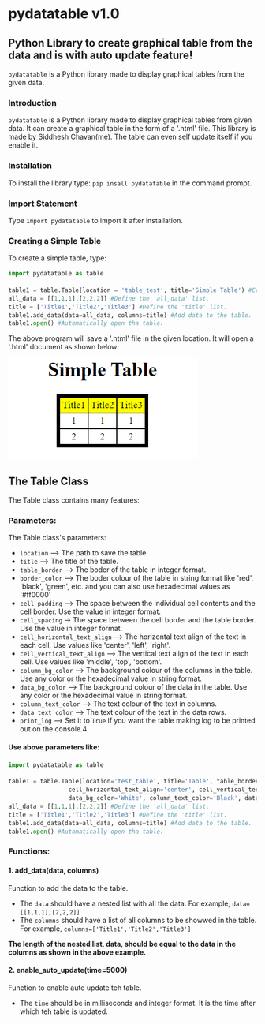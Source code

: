 # pydatatable v1.0
## Python Library to create graphical table from the data and is with auto update feature!
```pydatatable``` is a Python library made to display graphical tables from the given data.
### Introduction
```pydatatable``` is a Python library made to display graphical tables from given data. It can create a graphical table in the form of a '.html' file. This library is made by Siddhesh Chavan(me). The table can even self update itself if you enable it.
### Installation
To install the library type: ```pip insall pydatatable``` in the command prompt.
### Import Statement
Type ```import pydatatable``` to import it after installation.
### Creating a Simple Table
To create a simple table, type:
```python
import pydatatable as table

table1 = table.Table(location = 'table_test', title='Simple Table') #Create a Table object.
all_data = [[1,1,1],[2,2,2]] #Define the 'all_data' list.
title = ['Title1','Title2','Title3'] #Define the 'title' list.
table1.add_data(data=all_data, columns=title) #Add data to the table.
table1.open() #Automatically open tha table.
``` 
The above program will save a '.html' file in the given location.
It will open a '.html' document as shown below:

![Image](/images/1.png)
## The Table Class
The Table class contains many features:
### Parameters:
The Table class's parameters:
* ```location``` --> The path to save the table.
* ```title``` --> The title of the table.
* ```table_border``` --> The boder of the table in integer format.
* ```border_color``` --> The boder colour of the table in string format like 'red', 'black', 'green', etc. and you can also use hexadecimal values as '#ff0000'
* ```cell_padding``` --> The space between the individual cell contents and the cell border. Use the value in integer format.
* ```cell_spacing``` -> The space between the cell border and the table border. Use the value in integer format.
* ```cell_horizontal_text_align``` --> The horizontal text align of the text in each cell. Use values like 'center', 'left', 'right'.
* ```cell_vertical_text_align``` --> The vertical text align of the text in each cell. Use values like 'middle', 'top', 'bottom'.
* ```column_bg_color``` --> The background colour of the columns in the table. Use any color or the hexadecimal value in string format.
* ```data_bg_color``` --> The background colour of the data in the table. Use any color or the hexadecimal value in string format.
* ```column_text_color``` --> The text colour of the text in columns.
* ```data_text_color``` --> The text colour of the text in the data rows.
* ```print_log``` --> Set it to ```True``` if you want the table making log to be printed out on the console.4
#### Use above parameters like:
```python
import pydatatable as table

table1 = table.Table(location='test_table', title='Table', table_border=5, border_color='Black', cell_padding=3, cell_spacing=0,
                 cell_horizontal_text_align='center', cell_vertical_text_align='middle', column_bg_color='Yellow',
                 data_bg_color='White', column_text_color='Black', data_text_color='Black', print_log=False) #Create a Table object.
all_data = [[1,1,1],[2,2,2]] #Define the 'all_data' list.
title = ['Title1','Title2','Title3'] #Define the 'title' list.
table1.add_data(data=all_data, columns=title) #Add data to the table.
table1.open() #Automatically open tha table.
```

### Functions:
#### 1. add_data(data, columns)
  Function to add the data to the table. 
  * The ```data``` should have a nested list with all the data. For example, ```data=[[1,1,1],[2,2,2]]```
  * The ```columns``` should have a list of all columns to be showwed in the table. For example, ```columns=['Title1','Title2','Title3']```
  
  **The length of the nested list, data, should be equal to the data in the columns as shown in the above example.**

#### 2. enable_auto_update(time=5000)
  Function to enable auto update teh table.
  * The ```time``` should be in milliseconds and integer format. It is the time after which teh table is updated.
